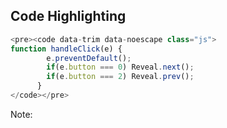 ## <i class="fa fa-code" aria-hidden="true"></i> Code Highlighting
  ```js
  <pre><code data-trim data-noescape class="js">
  function handleClick(e) {
          e.preventDefault();
          if(e.button === 0) Reveal.next();
          if(e.button === 2) Reveal.prev();
        }
  </code></pre>
  ```
</code></pre>

Note:
